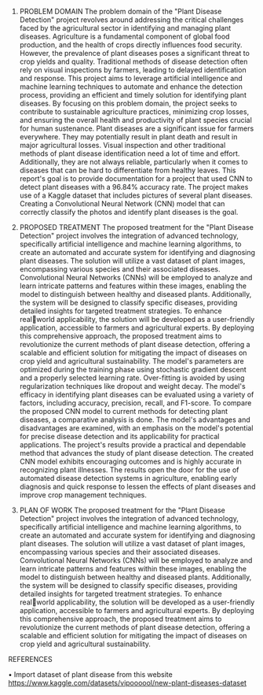 1. PROBLEM DOMAIN
The problem domain of the "Plant Disease Detection" project revolves around addressing the 
critical challenges faced by the agricultural sector in identifying and managing plant diseases. 
Agriculture is a fundamental component of global food production, and the health of crops 
directly influences food security. However, the prevalence of plant diseases poses a significant 
threat to crop yields and quality. Traditional methods of disease detection often rely on visual 
inspections by farmers, leading to delayed identification and response. This project aims to 
leverage artificial intelligence and machine learning techniques to automate and enhance the 
detection process, providing an efficient and timely solution for identifying plant diseases. By 
focusing on this problem domain, the project seeks to contribute to sustainable agriculture 
practices, minimizing crop losses, and ensuring the overall health and productivity of plant 
species crucial for human sustenance.
Plant diseases are a significant issue for farmers everywhere. They may potentially result in plant 
death and result in major agricultural losses. Visual inspection and other traditional methods of 
plant disease identification need a lot of time and effort. Additionally, they are not always 
reliable, particularly when it comes to diseases that can be hard to differentiate from healthy 
leaves. This report's goal is to provide documentation for a project that used CNN to detect plant 
diseases with a 96.84% accuracy rate. The project makes use of a Kaggle dataset that includes 
pictures of several plant diseases. Creating a Convolutional Neural Network (CNN) model that 
can correctly classify the photos and identify plant diseases is the goal.

2. PROPOSED TREATMENT
The proposed treatment for the "Plant Disease Detection" project involves the integration of 
advanced technology, specifically artificial intelligence and machine learning algorithms, to 
create an automated and accurate system for identifying and diagnosing plant diseases. The 
solution will utilize a vast dataset of plant images, encompassing various species and their 
associated diseases. Convolutional Neural Networks (CNNs) will be employed to analyze and 
learn intricate patterns and features within these images, enabling the model to distinguish 
between healthy and diseased plants. Additionally, the system will be designed to classify 
specific diseases, providing detailed insights for targeted treatment strategies. To enhance realworld applicability, the solution will be developed as a user-friendly application, accessible to 
farmers and agricultural experts. By deploying this comprehensive approach, the proposed 
treatment aims to revolutionize the current methods of plant disease detection, offering a scalable 
and efficient solution for mitigating the impact of diseases on crop yield and agricultural 
sustainability.
The model's parameters are optimized during the training phase using stochastic gradient descent 
and a properly selected learning rate. Over-fitting is avoided by using regularization techniques 
like dropout and weight decay. The model's efficacy in identifying plant diseases can be 
evaluated using a variety of factors, including accuracy, precision, recall, and F1-score. To 
compare the proposed CNN model to current methods for detecting plant diseases, a comparative 
analysis is done. The model's advantages and disadvantages are examined, with an emphasis on 
the model's potential for precise disease detection and its applicability for practical applications.
The project's results provide a practical and dependable method that advances the study of plant 
disease detection. The created CNN model exhibits encouraging outcomes and is highly accurate 
in recognizing plant illnesses. The results open the door for the use of automated disease
detection systems in agriculture, enabling early diagnosis and quick response to lessen the effects 
of plant diseases and improve crop management techniques.

3. PLAN OF WORK
The proposed treatment for the "Plant Disease Detection" project involves the integration of 
advanced technology, specifically artificial intelligence and machine learning algorithms, to 
create an automated and accurate system for identifying and diagnosing plant diseases. The 
solution will utilize a vast dataset of plant images, encompassing various species and their 
associated diseases. Convolutional Neural Networks (CNNs) will be employed to analyze and 
learn intricate patterns and features within these images, enabling the model to distinguish 
between healthy and diseased plants. Additionally, the system will be designed to classify 
specific diseases, providing detailed insights for targeted treatment strategies. To enhance realworld applicability, the solution will be developed as a user-friendly application, accessible to 
farmers and agricultural experts. By deploying this comprehensive approach, the proposed 
treatment aims to revolutionize the current methods of plant disease detection, offering a scalable 
and efficient solution for mitigating the impact of diseases on crop yield and agricultural 
sustainability.

REFERENCES

•	Import dataset of plant disease from this website https://www.kaggle.com/datasets/vipoooool/new-plant-diseases-dataset

